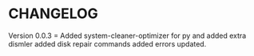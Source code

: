 # CHANGELOG

Version 0.0.3 = Added system-cleaner-optimizer for py and added extra dismler added disk repair commands added errors updated.
